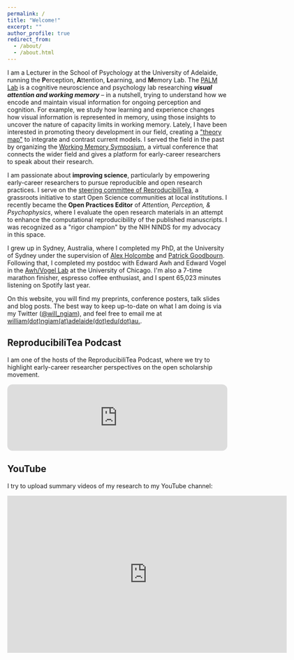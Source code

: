 ```yaml
---
permalink: /
title: "Welcome!"
excerpt: ""
author_profile: true
redirect_from: 
  - /about/
  - /about.html
---
```


I am a Lecturer in the School of Psychology at the University of Adelaide, running the **P**erception, **A**ttention, **L**earning, and **M**emory Lab. The [PALM Lab](https://palm-lab.github.io) is a cognitive neuroscience and psychology lab researching **_visual attention and working memory_** – in a nutshell, trying to understand how we encode and maintain visual information for ongoing perception and cognition. For example, we study how learning and experience changes how visual information is represented in memory, using those insights to uncover the nature of capacity limits in working memory. Lately, I have been interested in promoting theory development in our field, creating a <a href="https://williamngiam.github.io/publication/2023_theory_map">"theory map"</a> to integrate and contrast current models. I served the field in the past by organizing the <a href="https://wmsymposium.org">Working Memory Symposium</a>, a virtual conference that connects the wider field and gives a platform for early-career researchers to speak about their research.

I am passionate about **improving science**, particularly by empowering early-career researchers to pursue reproducible and open research practices. I serve on the <a href="https://reproducibilitea.org/jc/2021/01/28/a-new-year,-a-new-reproducibilitea-steering-committee" target="_blank"> steering committee of ReproducibiliTea</a>, a grassroots initiative to start Open Science communities at local institutions. I recently became the **Open Practices Editor** of _Attention, Perception, & Psychophysics_, where I evaluate the open research materials in an attempt to enhance the computational reproducibility of the published manuscripts. I was recognized as a "rigor champion" by the NIH NINDS for my advocacy in this space.

I grew up in Sydney, Australia, where I completed my PhD, at the University of Sydney under the supervision of <a href="http://www.openwetware.org/wiki/Holcombe" target="_blank">Alex Holcombe</a> and <a href="https://psychologicalsciences.unimelb.edu.au/research/msps-research-groups/gbb/gbb-lab" target="_blank">Patrick Goodbourn</a>. Following that, I completed my postdoc with Edward Awh and Edward Vogel in the [Awh/Vogel Lab](https://awhvogellab.com) at the University of Chicago. I'm also a 7-time marathon finisher, espresso coffee enthusiast, and I spent 65,023 minutes listening on Spotify last year.

On this website, you will find my preprints, conference posters, talk slides and blog posts. The best way to keep up-to-date on what I am doing is via my Twitter (<a href="https://www.twitter.com/will_ngiam" target = "_blank">@will_ngiam</a>), and feel free to email me at <a href="mailto:william.ngiam@adelaide.edu.au">william(dot)ngiam(at)adelaide(dot)edu(dot)au.</a>.

## ReproducibiliTea Podcast

I am one of the hosts of the ReproducibiliTea Podcast, where we try to highlight early-career researcher perspectives on the open scholarship movement.

<iframe style="border-radius:12px" src="https://open.spotify.com/embed/episode/2GJINNCIydCMldGdP02dII?utm_source=generator" width="100%" height="152" frameBorder="0" allowfullscreen="" allow="autoplay; clipboard-write; encrypted-media; fullscreen; picture-in-picture" loading="lazy"></iframe>

## YouTube

I try to upload summary videos of my research to my YouTube channel:

<div style="width:640px;height:360px">
<iframe width="640px" height="360px" src="https://www.youtube.com/embed/videoseries?list=PLvEVmzy7-Q_3PeZG_XDmalVO3lFXtjbtk" frameborder="0" allow="accelerometer; autoplay; encrypted-media; gyroscope; picture-in-picture" allowfullscreen></iframe>
</div>
